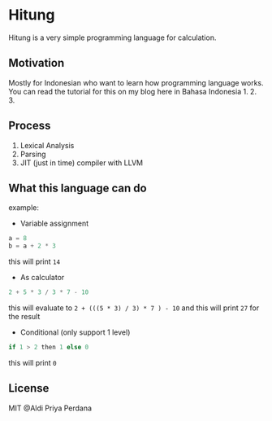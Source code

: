 # Hitung

Hitung is a very simple programming language for calculation.

## Motivation

Mostly for Indonesian who want to learn how programming language works. You can read the tutorial for this on my blog here in Bahasa Indonesia
1. 
2.
3.


## Process
1. Lexical Analysis
2. Parsing
3. JIT (just in time) compiler with LLVM

## What this language can do

example:

- Variable assignment
```rust
a = 8
b = a + 2 * 3
```
this will print `14`

- As calculator
```rust
2 + 5 * 3 / 3 * 7 - 10
```
this will evaluate to `2 + (((5 * 3) / 3) * 7 ) - 10` and this will print `27` for the result

- Conditional (only support 1 level)
```rust
if 1 > 2 then 1 else 0
```
this will print `0`

## License
MIT @Aldi Priya Perdana